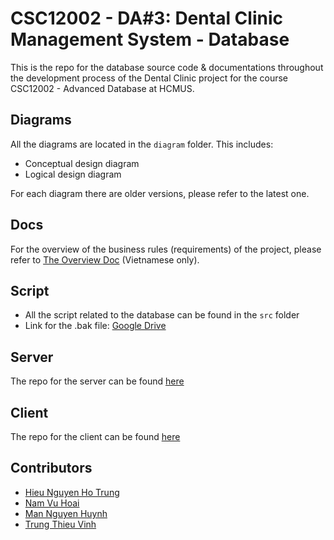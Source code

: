 # CSC12002 - DA#3: Dental Clinic Management System - Database

This is the repo for the database source code & documentations throughout the development process of the Dental Clinic project for the course CSC12002 - Advanced Database at HCMUS.

## Diagrams

All the diagrams are located in the `diagram` folder. This includes:

- Conceptual design diagram
- Logical design diagram

For each diagram there are older versions, please refer to the latest one.

## Docs

For the overview of the business rules (requirements) of the project, please refer to [The Overview Doc](docs/da3-overview.md) (Vietnamese only).

## Script

- All the script related to the database can be found in the `src` folder
- Link for the .bak file: [Google Drive](https://drive.google.com/file/d/1nc1vEX5kDGBHgjcY7-SQf6E2W2yO4NGY/view?usp=sharing)

## Server

The repo for the server can be found [here](https://github.com/nhthieu/dental-clinic-server)

## Client

The repo for the client can be found [here](https://github.com/nhthieu/dental-clinic-client)

## Contributors

- [Hieu Nguyen Ho Trung](https://github.com/nhthieu)
- [Nam Vu Hoai](https://github.com/namhoai1109)
- [Man Nguyen Huynh](https://github.com/nhman2002)
- [Trung Thieu Vinh](https://github.com/tvtrungg)
